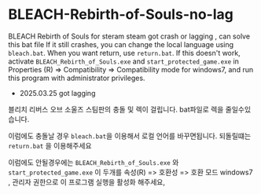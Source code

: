 # BLEACH-Rebirth-of-Souls-no-lag

BLEACH Rebirth of Souls for steram
steam got crash or lagging , can solve this bat file
If it still crashes, you can change the local language using `bleach.bat`. 
When  you want return, use `return.bat`.
If this doesn't work, activate `BLEACH_Rebirth_of_Souls.exe` and `start_protected_game.exe` in 
Properties (R) => Compatibility => Compatibility mode for windows7, and run this program with administrator privileges.
- 2025.03.25 got lagging



블리치 리버스 오브 소울즈
스팀판의 충돌 및 렉이 걸립니다. bat파일로 렉을 줄일수있습니다.

이럼에도 충돌날 경우 `bleach.bat`을 이용해서 로컬 언어를 바꾸면됩니다.
되돌릴떄는 `return.bat` 을 이용해주세요

이럼에도 안될경우에는 
`BLEACH_Rebirth_of_Souls.exe` 와 `start_protected_game.exe` 이 두개를
속성(R) => 호환성 => 호환 모드 windows7 , 관리자 권한으로 이 프로그램 실행을 활성화 해주세요,
